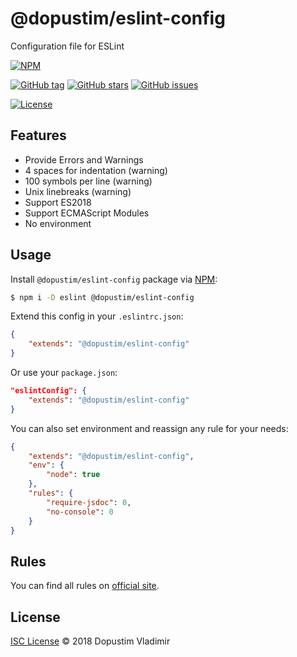 
# @dopustim/eslint-config

Configuration file for ESLint

[![NPM](https://img.shields.io/npm/dt/@dopustim/eslint-config.svg?style=flat-square)](https://www.npmjs.com/package/@dopustim/eslint-config)

[![GitHub tag](https://img.shields.io/github/tag/dopustim/eslint-config.svg?style=flat-square)](https://github.com/dopustim/eslint-config/tags)
[![GitHub stars](https://img.shields.io/github/stars/dopustim/eslint-config.svg?style=flat-square)](https://github.com/dopustim/eslint-config/stargazers)
[![GitHub issues](https://img.shields.io/github/issues/dopustim/eslint-config.svg?style=flat-square)](https://github.com/dopustim/eslint-config/issues)

[![License](https://img.shields.io/badge/license-ISC-green.svg?style=flat-square)](/LICENSE.md)

## Features

- Provide Errors and Warnings
- 4 spaces for indentation (warning)
- 100 symbols per line (warning)
- Unix linebreaks (warning)
- Support ES2018
- Support ECMAScript Modules
- No environment

## Usage

Install `@dopustim/eslint-config` package via [NPM](https://www.npmjs.com/package/@dopustim/eslint-config):

```sh
$ npm i -D eslint @dopustim/eslint-config
```

Extend this config in your `.eslintrc.json`:

```json
{
    "extends": "@dopustim/eslint-config"
}
```

Or use your `package.json`:

```json
"eslintConfig": {
    "extends": "@dopustim/eslint-config"
}
```

You can also set environment and reassign any rule for your needs:

```json
{
    "extends": "@dopustim/eslint-config",
    "env": {
        "node": true
    },
    "rules": {
        "require-jsdoc": 0,
        "no-console": 0
    }
}
```

## Rules

You can find all rules on [official site](https://eslint.org/docs/rules/).

## License

[ISC License](./LICENSE.md) © 2018 Dopustim Vladimir
